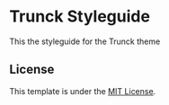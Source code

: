Trunck Styleguide
=================

This the styleguide for the Trunck theme


License
-------
This template is under the [MIT License](https://github.com/htanjo/kss-node-template/blob/master/LICENSE).


